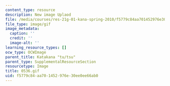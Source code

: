 ```yaml
---
content_type: resource
description: New image Uplaod
file: /media/courses/res-21g-01-kana-spring-2010/f5779c84aa701452976e30ee0ee66ab0_0536.gif
file_type: image/gif
image_metadata:
  caption: ''
  credit: ''
  image-alt: ''
learning_resource_types: []
ocw_type: OCWImage
parent_title: Katakana "tu/tsu"
parent_type: SupplementalResourceSection
resourcetype: Image
title: 0536.gif
uid: f5779c84-aa70-1452-976e-30ee0ee66ab0
---
```

